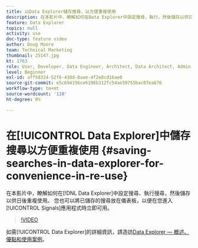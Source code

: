```yaml
---
title: 以Data Explorer儲存搜尋，以方便重複使用
description: 在本影片中，瞭解如何在Data Explorer中設定搜尋、執行，然後儲存以供日後重複使用。 您也可以將已儲存的搜尋放置在控制面板上，以便在您進入Signals應用程式時立即可用。
feature: Data Explorer
topics: null
activity: use
doc-type: feature video
author: Doug Moore
team: Technical Marketing
thumbnail: 25147.jpg
kt: 1763
role: User, Developer, Data Engineer, Architect, Data Architect, Admin, Leader
level: Beginner
exl-id: aff58324-52f6-438d-8aae-4f2e8cd16ae0
source-git-commit: e5c694156ce6196b312fc54ae59755bac07ea676
workflow-type: tm+mt
source-wordcount: '118'
ht-degree: 0%

---
```


# 在[!UICONTROL Data Explorer]中儲存搜尋以方便重複使用 {#saving-searches-in-data-explorer-for-convenience-in-re-use}

在本影片中，瞭解如何在[!DNL Data Explorer]中設定搜尋、執行搜尋，然後儲存以供日後重複使用。 您也可以將已儲存的搜尋放在儀表板，以便在您進入[!UICONTROL Signals]應用程式時立即可用。

>[!VIDEO](https://video.tv.adobe.com/v/25147/?quality=12)

如需[!UICONTROL Data Explorer]的詳細資訊，請造訪[Data Explorer — 概述、優點和使用案例](https://experiencecloud.adobe.com/resources/help/zh_TW/aam/data-explorer.html)。
